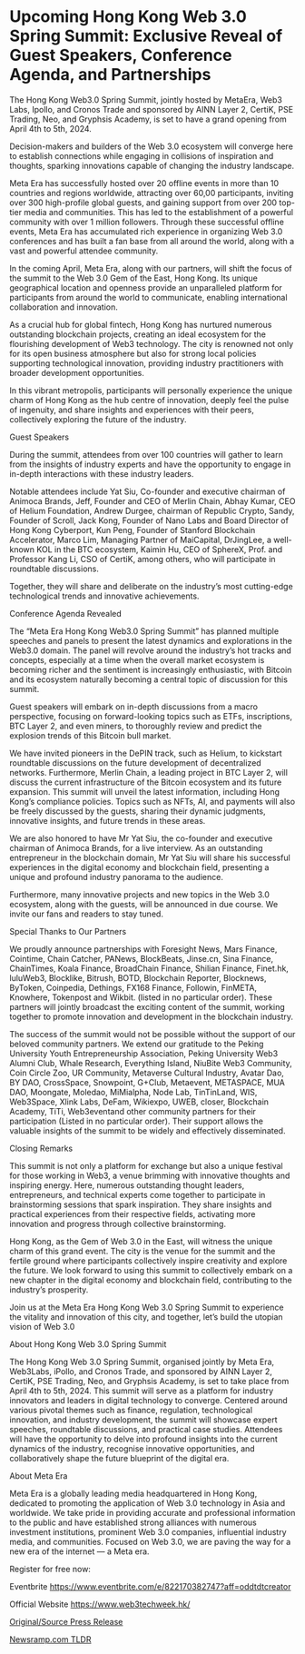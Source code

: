 # Upcoming Hong Kong Web 3.0 Spring Summit: Exclusive Reveal of Guest Speakers, Conference Agenda, and Partnerships

The Hong Kong Web3.0 Spring Summit, jointly hosted by MetaEra, Web3 Labs, Ipollo, and Cronos Trade and sponsored by AINN Layer 2, CertiK, PSE Trading, Neo, and Gryphsis Academy, is set to have a grand opening from April 4th to 5th, 2024.

Decision-makers and builders of the Web 3.0 ecosystem will converge here to establish connections while engaging in collisions of inspiration and thoughts, sparking innovations capable of changing the industry landscape.

Meta Era has successfully hosted over 20 offline events in more than 10 countries and regions worldwide, attracting over 60,00 participants, inviting over 300 high-profile global guests, and gaining support from over 200 top-tier media and communities. This has led to the establishment of a powerful community with over 1 million followers. Through these successful offline events, Meta Era has accumulated rich experience in organizing Web 3.0 conferences and has built a fan base from all around the world, along with a vast and powerful attendee community.

In the coming April, Meta Era, along with our partners, will shift the focus of the summit to the Web 3.0 Gem of the East, Hong Kong. Its unique geographical location and openness provide an unparalleled platform for participants from around the world to communicate, enabling international collaboration and innovation.

As a crucial hub for global fintech, Hong Kong has nurtured numerous outstanding blockchain projects, creating an ideal ecosystem for the flourishing development of Web3 technology. The city is renowned not only for its open business atmosphere but also for strong local policies supporting technological innovation, providing industry practitioners with broader development opportunities.

In this vibrant metropolis, participants will personally experience the unique charm of Hong Kong as the hub centre of innovation, deeply feel the pulse of ingenuity, and share insights and experiences with their peers, collectively exploring the future of the industry.

Guest Speakers

During the summit, attendees from over 100 countries will gather to learn from the insights of industry experts and have the opportunity to engage in in-depth interactions with these industry leaders.

Notable attendees include Yat Siu, Co-founder and executive chairman of Animoca Brands, Jeff, Founder and CEO of Merlin Chain, Abhay Kumar, CEO of Helium Foundation, Andrew Durgee, chairman of Republic Crypto, Sandy, Founder of Scroll, Jack Kong, Founder of Nano Labs and Board Director of Hong Kong Cyberport, Kun Peng, Founder of Stanford Blockchain Accelerator, Marco Lim, Managing Partner of MaiCapital, DrJingLee, a well-known KOL in the BTC ecosystem, Kaimin Hu, CEO of SphereX, Prof. and Professor Kang Li, CSO of CertiK, among others, who will participate in roundtable discussions.

Together, they will share and deliberate on the industry’s most cutting-edge technological trends and innovative achievements.

Conference Agenda Revealed

The “Meta Era Hong Kong Web3.0 Spring Summit” has planned multiple speeches and panels to present the latest dynamics and explorations in the Web3.0 domain. The panel will revolve around the industry’s hot tracks and concepts, especially at a time when the overall market ecosystem is becoming richer and the sentiment is increasingly enthusiastic, with Bitcoin and its ecosystem naturally becoming a central topic of discussion for this summit.

Guest speakers will embark on in-depth discussions from a macro perspective, focusing on forward-looking topics such as ETFs, inscriptions, BTC Layer 2, and even miners, to thoroughly review and predict the explosion trends of this Bitcoin bull market.

We have invited pioneers in the DePIN track, such as Helium, to kickstart roundtable discussions on the future development of decentralized networks. Furthermore, Merlin Chain, a leading project in BTC Layer 2, will discuss the current infrastructure of the Bitcoin ecosystem and its future expansion. This summit will unveil the latest information, including Hong Kong’s compliance policies. Topics such as NFTs, AI, and payments will also be freely discussed by the guests, sharing their dynamic judgments, innovative insights, and future trends in these areas.

We are also honored to have Mr Yat Siu, the co-founder and executive chairman of Animoca Brands, for a live interview. As an outstanding entrepreneur in the blockchain domain, Mr Yat Siu will share his successful experiences in the digital economy and blockchain field, presenting a unique and profound industry panorama to the audience.

Furthermore, many innovative projects and new topics in the Web 3.0 ecosystem, along with the guests, will be announced in due course. We invite our fans and readers to stay tuned.

Special Thanks to Our Partners

We proudly announce partnerships with Foresight News, Mars Finance, Cointime, Chain Catcher, PANews, BlockBeats, Jinse.cn, Sina Finance, ChainTimes, Koala Finance, BroadChain Finance, Shilian Finance, Finet.hk, luluWeb3, Blocklike, Bitrush, BOTD, Blockchain Reporter, Blocknews, ByToken, Coinpedia, Dethings, FX168 Finance, Followin, FinMETA, Knowhere, Tokenpost and Wikbit. (listed in no particular order). These partners will jointly broadcast the exciting content of the summit, working together to promote innovation and development in the blockchain industry.

The success of the summit would not be possible without the support of our beloved community partners. We extend our gratitude to the Peking University Youth Entrepreneurship Association, Peking University Web3 Alumni Club, Whale Research, Everything Island, NiuBite Web3 Community, Coin Circle Zoo, UR Community, Metaverse Cultural Industry, Avatar Dao, BY DAO, CrossSpace, Snowpoint, G+Club, Metaevent, METASPACE, MUA DAO, Moongate, Moledao, MiMialpha, Node Lab, TinTinLand, WIS, Web3Space, Xlink Labs, DeFam, Wikiexpo, UWEB, closer, Blockchain Academy, TiTi, Web3eventand other community partners for their participation (Listed in no particular order). Their support allows the valuable insights of the summit to be widely and effectively disseminated.

Closing Remarks

This summit is not only a platform for exchange but also a unique festival for those working in Web3, a venue brimming with innovative thoughts and inspiring energy. Here, numerous outstanding thought leaders, entrepreneurs, and technical experts come together to participate in brainstorming sessions that spark inspiration. They share insights and practical experiences from their respective fields, activating more innovation and progress through collective brainstorming.

Hong Kong, as the Gem of Web 3.0 in the East, will witness the unique charm of this grand event. The city is the venue for the summit and the fertile ground where participants collectively inspire creativity and explore the future. We look forward to using this summit to collectively embark on a new chapter in the digital economy and blockchain field, contributing to the industry’s prosperity.

Join us at the Meta Era Hong Kong Web 3.0 Spring Summit to experience the vitality and innovation of this city, and together, let’s build the utopian vision of Web 3.0

About Hong Kong Web 3.0 Spring Summit

The Hong Kong Web 3.0 Spring Summit, organised jointly by Meta Era, Web3Labs, iPollo, and Cronos Trade, and sponsored by AINN Layer 2, CertiK, PSE Trading, Neo, and Gryphsis Academy, is set to take place from April 4th to 5th, 2024. This summit will serve as a platform for industry innovators and leaders in digital technology to converge. Centered around various pivotal themes such as finance, regulation, technological innovation, and industry development, the summit will showcase expert speeches, roundtable discussions, and practical case studies. Attendees will have the opportunity to delve into profound insights into the current dynamics of the industry, recognise innovative opportunities, and collaboratively shape the future blueprint of the digital era.

About Meta Era

Meta Era is a globally leading media headquartered in Hong Kong, dedicated to promoting the application of Web 3.0 technology in Asia and worldwide. We take pride in providing accurate and professional information to the public and have established strong alliances with numerous investment institutions, prominent Web 3.0 companies, influential industry media, and communities. Focused on Web 3.0, we are paving the way for a new era of the internet — a Meta era.

Register for free now:

Eventbrite https://www.eventbrite.com/e/822170382747?aff=oddtdtcreator

Official Website https://www.web3techweek.hk/ 

[Original/Source Press Release](https://blockchainwire.io/press-release/upcoming-hong-kong-web-30-spring-summit-exclusive-reveal-of-guest-speakers-conference-agenda-and-partnerships) 

[Newsramp.com TLDR](https://newsramp.com/None) 